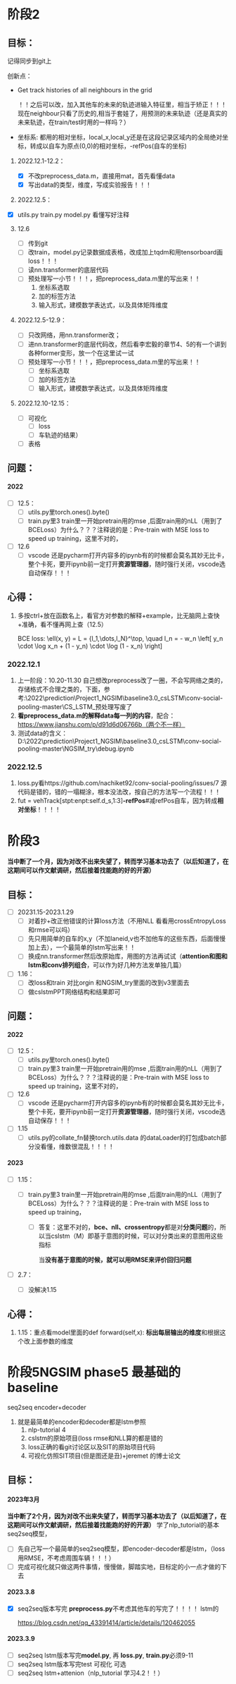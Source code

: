 # 阶段2

## 目标：

记得同步到git上

创新点：

* Get track histories of all neighbours in the grid

  ！！之后可以改，加入其他车的未来的轨迹进输入特征里，相当于矫正！！！现在neighbour只看了历史的,相当于套娃了，用预测的未来轨迹（还是真实的未来轨迹，在train/test时用的一样吗？）
* 坐标系: 都用的相对坐标，local_x,local_y还是在这段记录区域内的全局绝对坐标，转成以自车为原点(0,0)的相对坐标，-refPos(自车的坐标)

1. 2022.12.1-12.2：

   - [X] 不改preprocess_data.m，直接用mat，首先看懂data
   - [X] 写出data的类型，维度，写成实验报告！！！
2. 2022.12.5：

- [X] utils.py train.py model.py 看懂写好注释

3. 12.6

   - [ ] 传到git
   - [ ] 改train，model.py记录数据成表格，改成加上tqdm和用tensorboard画loss！！！
   - [ ] 读nn.transformer的底层代码
   - [ ] 预处理写一小节！！！，把preprocess_data.m里的写出来！！
     1. 坐标系选取
     2. 加的标签方法
     3. 输入形式，建模数学表达式，以及具体矩阵维度
4. 2022.12.5-12.9：

   - [ ] 只改网络，用nn.transformer改；
   - [ ] 进nn.transformer的底层代码改，然后看李宏毅的章节4、5的有一个讲到各种former变形，放一个在这里试一试
   - [ ] 预处理写一小节！！！，把preprocess_data.m里的写出来！！
     - [ ] 坐标系选取
     - [ ] 加的标签方法
     - [ ] 输入形式，建模数学表达式，以及具体矩阵维度
5. 2022.12.10-12.15：

   - [ ] 可视化
     - [ ] loss
     - [ ] 车轨迹的结果）
   - [ ] 表格

## 问题：

#### 2022

- [ ] 12.5：
  - [ ] utils.py里torch.ones().byte()
  - [ ] train.py里3 train里一开始pretrain用的mse ,后面train用的nLL（用到了BCELoss）为什么？？？注释说的是：Pre-train with MSE loss to speed up training，这里不对的，
- [ ] 12.6
  - [ ] vscode 还是pycharm打开内容多的ipynb有的时候都会莫名其妙无比卡，整个卡死，要开ipynb前一定打开**资源管理器**，随时强行关闭，vscode选自动保存！！！

## 心得：

1. 多按ctrl+放在函数名上，看官方对参数的解释+example，比无脑网上查快+准确，看不懂再网上查（12.5）

   BCE loss: \ell(x, y) = L = \{l_1,\dots,l_N\}^\top, \quad l_n = - w_n \left[ y_n \cdot \log x_n + (1 - y_n) \cdot \log (1 - x_n) \right]

### 2022.12.1

1. 上一阶段：10.20-11.30 自己想改preprocess改了一圈，不会写网络之类的，存储格式不合理之类的，下面，参考:\2022\prediction\Project1_NGSIM\baseline3.0_csLSTM\conv-social-pooling-master\CS_LSTM_预处理写废了
2. **看preprocess_data.m的解释data每一列的内容**，配合：https://www.jianshu.com/p/d91d6d06766b（两个不一样）
3. 测试data的含义：D:\2022\prediction\Project1_NGSIM\baseline3.0_csLSTM\conv-social-pooling-master\NGSIM_try\debug.ipynb

### 2022.12.5

1. loss.py看https://github.com/nachiket92/conv-social-pooling/issues/7 源代码是错的，错的一塌糊涂，根本没法改，按自己的方法写一个流程！！！
2. fut = vehTrack[stpt:enpt:self.d_s,1:3]**-refPos**#减refPos自车，因为转成**相对坐标**！！！！

# 阶段3

**当中断了一个月，因为对改不出来失望了，转而学习基本功去了（以后知道了，在这期间可以作文献调研，然后接着找能跑的好的开源）**

## 目标：

- [ ] 20231.15-2023.1.29
  - [ ] 对着抄+改正他错误的计算loss方法（不用NLL 看看用crossEntropyLoss和rmse可以吗）
  - [ ] 先只用简单的自车的x,y（不加laneid,v也不加他车的这些东西，后面慢慢加上去），一个最简单的lstm写出来！！
  - [ ] 换成nn.transformer然后改原始库，用图的方法再试试（**attention和图和lstm和conv排列组合**，可以作为好几种方法发单独几篇）
- [ ] 1.16：
  - [ ] 改loss和train 对比orgin 和NGSIM_try里面的改到v3里面去
  - [ ] 做cslstmPPT网络结构和结果即可

## 问题：

#### 2022

- [ ] 12.5：
  - [ ] utils.py里torch.ones().byte()
  - [ ] train.py里3 train里一开始pretrain用的mse ,后面train用的nLL（用到了BCELoss）为什么？？？注释说的是：Pre-train with MSE loss to speed up training，这里不对的，
- [ ] 12.6
  - [ ] vscode 还是pycharm打开内容多的ipynb有的时候都会莫名其妙无比卡，整个卡死，要开ipynb前一定打开**资源管理器**，随时强行关闭，vscode选自动保存！！！
- [ ] 1.15
  - [ ] utils.py的collate_fn替换torch.utils.data 的dataLoader的打包成batch部分没看懂，维数很混乱！！！！

#### 2023

- [ ] 1.15：

  - [ ] train.py里3 train里一开始pretrain用的mse ,后面train用的nLL（用到了BCELoss）为什么？？？注释说的是：Pre-train with MSE loss to speed up training，

    - [ ] 答复：这里不对的，**bce、nll、crossentropy**都是对**分类问题**的，所以当cslstm（M）即基于意图的时候，可以对分类出来的意图用这些指标

      当**没有基于意图的时候，就可以用RMSE来评价回归问题**
- [ ] 2.7：

  - [ ] 没解决1.15

## 心得：

1. 1.15：重点看model里面的def forward(self,x): **标出每层输出的维度**和根据这个改上面参数的维度

# 阶段5NGSIM phase5 最基础的baseline

seq2seq encoder+decoder

1. 就是最简单的encoder和decoder都是lstm参照
   1. nlp-tutorial 4
   2. cslstm的原始项目(loss rmse和NLL算的都是错的
   3. loss正确的看git讨论区以及SIT的原始项目代码
   4. 可视化仿照SIT项目(但是图还是丑)+jeremet 的博士论文

## 目标：

#### 2023年3月

**当中断了2个月，因为对改不出来失望了，转而学习基本功去了（以后知道了，在这期间可以作文献调研，然后接着找能跑的好的开源）** 学了nlp_tutorial的基本seq2seq模型，

- [ ] 先自己写一个最简单的seq2seq模型，即encoder-decoder都是lstm，（loss用RMSE，不考虑周围车辆！！！）
- [ ] 完成可视化就只做这两件事情，慢慢做，脚踏实地，目标定的小一点才做的下去

#### 2023.3.8

- [x] seq2seq版本写完 **preprocess.py**不考虑其他车的写完了！！！！ lstm的

  https://blog.csdn.net/qq_43391414/article/details/120462055

#### 2023.3.9

- [ ] seq2seq lstm版本写完**model.py**, 再 **loss.py**, **train.py**必须9-11
- [ ] seq2seq lstm版本写完test 可视化 可选
- [ ] seq2seq lstm+attenion（nlp_tutorial 学习4.2！！）